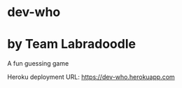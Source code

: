 # dev-who
# by Team Labradoodle
A fun guessing game

Heroku deployment URL:
https://dev-who.herokuapp.com
